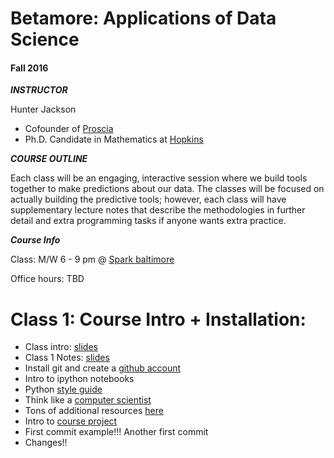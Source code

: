 # Betamore: Applications of Data Science
#### Fall 2016


***INSTRUCTOR***

Hunter Jackson

*	Cofounder of [Proscia](https://www.proscia.com)
*	Ph.D. Candidate in Mathematics at [Hopkins](https://www.math.jhu.edu)

***COURSE OUTLINE***

Each class will be an engaging, interactive session where we build tools together to make predictions about our data. The classes will be focused on actually building the predictive tools; however, each class will have supplementary lecture notes that describe the methodologies in further detail and extra programming tasks if anyone wants extra practice.


***Course Info***

Class: M/W 6 - 9 pm @ [Spark baltimore](http://spark-bmore.com/)

Office hours: TBD



Class 1: Course Intro + Installation:
=============================================

*	Class intro: [slides](https://github.com/betamore/datascienceF16/blob/master/slides/DS_courseintro.pdf)
*	Class 1 Notes: [slides](https://github.com/betamore/datascienceF16/blob/master/slides/DS_lecture1.pdf)
* 	Install git and create a [github account](https://github.com)
* 	Intro to ipython notebooks
* 	Python [style guide](https://www.python.org/dev/peps/pep-0008/)
* 	Think like a [computer scientist](http://interactivepython.org/runestone/static/thinkcspy/toc.html#t-o-c)
* 	Tons of additional resources [here](https://github.com/betamore/datascienceF16/blob/master/notes/additional_resources.md)
* 	Intro to [course project](https://github.com/betamore/datascienceF16/blob/master/notes/course_project.md)
* 	First commit example!!! Another first commit
* 	Changes!!




